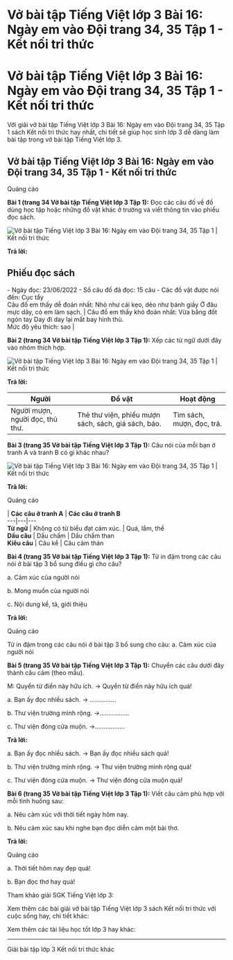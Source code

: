 # Vở bài tập Tiếng Việt lớp 3 Bài 16: Ngày em vào Đội trang 34, 35 Tập 1 - Kết nối tri thức

# Vở bài tập Tiếng Việt lớp 3 Bài 16: Ngày em vào Đội trang 34, 35 Tập 1 - Kết nối tri thức

Với giải vở bài tập Tiếng Việt lớp 3 Bài 16: Ngày em vào Đội trang 34, 35 Tập 1 sách Kết nối tri thức hay nhất, chi tiết sẽ giúp học sinh lớp 3 dễ dàng làm bài tập trong vở bài tập Tiếng Việt lớp 3.

## Vở bài tập Tiếng Việt lớp 3 Bài 16: Ngày em vào Đội trang 34, 35 Tập 1 - Kết nối tri thức

Quảng cáo

**Bài 1 (trang 34 Vở bài tập Tiếng Việt lớp 3 Tập 1):** Đọc các câu đố về đồ dùng học tập hoặc những đồ vật khác ở trường và viết thông tin vào phiếu đọc sách.

![Vở bài tập Tiếng Việt lớp 3 Bài 16: Ngày em vào Đội trang 34, 35 Tập 1 | Kết nối tri thức](https://vietjack.com/vbt-tieng-viet-3-kn/images/bai-16-ngay-em-vao-doi.PNG)

**Trả lời:**

**Phiếu đọc sách**  
---  
\- Ngày đọc: 23/06/2022 \- Số câu đố đã đọc: 15 câu \- Các đồ vật được nói đến: Cục tẩy  
Câu đố em thấy dễ đoán nhất: Nhỏ như cái kẹo, dẻo như bánh giầy Ở đâu mực dây, có em làm sạch. |  Câu đố em thấy khó đoán nhất: Vừa bằng đốt ngón tay Day đi day lại mất bay hình thù.  
Mức độ yêu thích: sao |   
  
**Bài 2 (trang 34 Vở bài tập Tiếng Việt lớp 3 Tập 1):** Xếp các từ ngữ dưới đây vào nhóm thích hợp.

![Vở bài tập Tiếng Việt lớp 3 Bài 16: Ngày em vào Đội trang 34, 35 Tập 1 | Kết nối tri thức](https://vietjack.com/vbt-tieng-viet-3-kn/images/bai-16-ngay-em-vao-doi-a.PNG)

**Trả lời:**

**Người** |  **Đồ vật** |  **Hoạt động**  
---|---|---  
Người mượn, người đọc, thủ thư. |  Thẻ thư viện, phiếu mượn sách, sách, giá sách, báo. |  Tìm sách, mượn, đọc, trả.  
  
**Bài 3 (trang 35 Vở bài tập Tiếng Việt lớp 3 Tập 1):** Câu nói của mỗi bạn ở tranh A và tranh B có gì khác nhau?

![Vở bài tập Tiếng Việt lớp 3 Bài 16: Ngày em vào Đội trang 34, 35 Tập 1 | Kết nối tri thức](https://vietjack.com/vbt-tieng-viet-3-kn/images/bai-16-ngay-em-vao-doi-1a.PNG)

**Trả lời:**

Quảng cáo

|  **Các câu ở tranh A** |  **Các câu ở tranh B**  
---|---|---  
**Từ ngữ** |  Không có từ biểu đạt cảm xúc. |  Quá, lắm, thế  
**Dấu câu** |  Dấu chấm |  Dấu chấm than  
**Kiểu câu** |  Câu kể |  Câu cảm thán  
  
**Bài 4 (trang 35 Vở bài tập Tiếng Việt lớp 3 Tập 1):** Từ in đậm trong các câu nói ở bài tập 3 bổ sung điều gì cho câu?

a. Cảm xúc của người nói

b. Mong muốn của người nói

c. Nội dung kể, tả, giới thiệu

**Trả lời:**

Quảng cáo

Từ in đậm trong các câu nói ở bài tập 3 bổ sung cho câu: a. Cảm xúc của người nói

**Bài 5 (trang 35 Vở bài tập Tiếng Việt lớp 3 Tập 1):** Chuyển các câu dưới đây thành câu cảm (theo mẫu).

M: Quyển từ điển này hữu ích. → Quyển từ điển này hữu ích quá!

a. Bạn ấy đọc nhiều sách. → ……………

b. Thư viện trường mình rộng. →……………..

c. Thư viện đóng cửa muộn. →……………..

**Trả lời:**

a. Bạn ấy đọc nhiều sách. → Bạn ấy đọc nhiều sách quá!

b. Thư viện trường mình rộng. → Thư viện trường mình rộng quá!

c. Thư viện đóng cửa muộn. → Thư viện đóng cửa muộn quá!

**Bài 6 (trang 35 Vở bài tập Tiếng Việt lớp 3 Tập 1):** Viết câu cảm phù hợp với mỗi tình huống sau:

a. Nêu cảm xúc với thời tiết ngày hôm nay.

b. Nêu cảm xúc sau khi nghe bạn đọc diễn cảm một bài thơ.

**Trả lời:**

Quảng cáo

a. Thời tiết hôm nay đẹp quá!

b. Bạn đọc thơ hay quá!

Tham khảo giải SGK Tiếng Việt lớp 3:

Xem thêm các bài giải vở bài tập Tiếng Việt lớp 3 sách Kết nối tri thức với cuộc sống hay, chi tiết khác:

Xem thêm các tài liệu học tốt lớp 3 hay khác:

* * *

Giải bài tập lớp 3 Kết nối tri thức khác
